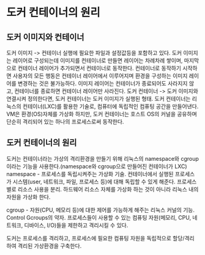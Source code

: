 # 도커 컨테이너의 원리
## 도커 이미지와 컨테이너
도커 이미지 -> 컨테이너 실행에 필요한 파일과 설정값등을 포함하고 있다.
도커 이미지는 레이어로 구성되는데 이미지를 컨테이너로 만들면 레이어는 차례차례 쌓이며, 마지막으로 컨테이너 레이어가 추가되면서 컨테이너로 동작한다. 컨테이너로 동작하기 시작하면 사용자의 모든 행동은 컨테이너 레이어에서 이루어지며 환경을 구성하는 이미지 레이어를 변경하는 것은 불가능하다. 이미지 레이어는 컨테이너가 종료되어도 사라지지 않고, 컨테이너를 종료하면 컨테이너 레이어만 사라진다.
도커 컨테이너 -> 도커 이미지와 연결시켜 정의한다면, 도커 컨테이너는 도커 이미지가 실행된 형태.
도커 컨테이너는 리눅스의 컨테이너(LXC)를 활용한 기술로, 컴퓨터에 독립적인 컴퓨팅 공간을 만들어낸다. VM은 환경(OS)자체를 가상화 하지만, 도커 컨테이너는 호스트 OS의 커널을 공유하며 단순히 격리되어 있는 하나의 프로세스로써 동작한다.

## 도커 컨테이너의 원리
도커는 컨테이너라는 가상의 격리환경을 만들기 위해 리눅스의 namespace와 cgroup이라는 기능을 사용한다.(namespace와 cgroup으로 만들어진 컨테이너가 LXC)
namespace - 프로세스를 독립시켜주는 가상화 기술. 컨테이너에서 실행된 프로세스가 시스템(user, 네트워크, 파일, 프로세스 등)에 대해 독립할 수 있게 해준다. 
프로세스 별로 리소스 사용을 분리. 하드웨어 리소스 자체를 가상화 하는 것이 아니라 리눅스 내의 자원을 가상화 한다.

cgroup - 자원(CPU, 메모리 등)에 대한 제어를 가능하게 해주는 리눅스 커널의 기능.
Control Gcroups의 약자. 프로세스들이 사용할 수 있는 컴퓨팅 자원(메모리, CPU, 네트워크, 디바이스, I/O)들을 제한하고 격리시킬 수 있다.

도커는 프로세스를 격리하고, 프로세스에 필요한 컴퓨팅 자원을 독립적으로 할당/격리하여 격리된 가상환경을 구축한다.
